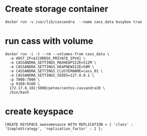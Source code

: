 
# Create storage container
    docker run -v /var/lib/cassandra  --name cass_data busybox true

# run cass with volume
    docker run -i -t --rm --volumes-from cass_data \
      -e HOST_IP=${COREOS_PRIVATE_IPV4} \
      -e CASSANDRA_SETTINGS_MAXHEAPSIZE=512M \
      -e CASSANDRA_SETTINGS_HEAPNEWSIZE=50M \
      -e CASSANDRA_SETTINGS_CLUSTERNAME=cass_01 \
      -e CASSANDRA_SETTINGS_SEEDS=127.0.0.1 \
      -p 7000:7000 \
      -p 9160:9160 \
      172.17.8.101:5000/petee/centos-cassandra20 \
      /bin/bash

# create keyspace
    CREATE KEYSPACE awesomesauce WITH REPLICATION = { 'class' : 'SimpleStrategy', 'replication_factor' : 2 };
